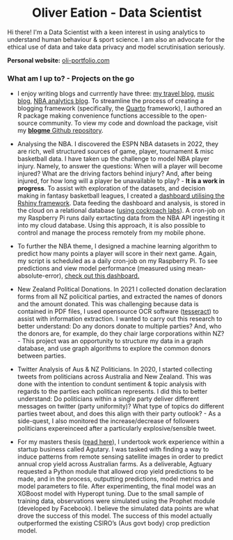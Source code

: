 <h1 align="center"> Oliver Eation - Data Scientist</h1>

Hi there! I'm a Data Scientist with a keen interest in using analytics to understand human behaviour & sport science. I am also an advocate for the ethical use of data and take data privacy and model scrutinisation seriously.

**Personal website:** [oli-portfolio.com](https://oli-portfolio.netlify.app/)


### What am I up to? - Projects on the go

- I enjoy writing blogs and currrently have three: [my travel blog](https://shaggycamel-travelblog.netlify.app/), [music blog](https://shaggycamel.quarto.pub/freds_music_blog/), [NBA analytics blog](https://shaggycamel.quarto.pub/fantasy-2023/). To streamline the process of creating a blogging framework (specifically, the [Quarto](https://quarto.org/) framework), I authored an R package making convenience functions accessible to the open-source community. To view my code and download the package, visit my [**blogme** Github repository](https://github.com/shaggycamel/blogme).

- Analysing the NBA. I discovered the ESPN NBA datasets in 2022, they are rich, well structured sources of game, player, tournament & misc basketball data. I have taken up the challenge to model NBA player injury. Namely, to answer the questions: When will a player will become injured? What are the driving factors behind injury? And, after being injured, for how long will a player be unavailable to play? - __It is a work in progress__. To assist with exploration of the datasets, and decision making in fantasy basketball leagues, I created a [dashboard utilising the Rshiny framework](https://shaggycamel.shinyapps.io/NBA-Analysis/). Data feeding the dashboard and analysis, is stored in the cloud on a relational database ([using cockroach labs](https://www.cockroachlabs.com/)). A cron-job on my Raspberry Pi runs daily exrtacting data from the NBA API ingesting it into my cloud database. Using this approach, it is also possible to control and manage the process remotely from my mobile phone.

- To further the NBA theme, I designed a machine learning algorithm to predict how many points a player will score in their next game. Again, my script is scheduled as a daily cron-job on my Raspberry Pi. To see predictions and view model performance (measured using mean-absolute-error), [check out this dashboard.](https://shaggycamel.shinyapps.io/NBA-Player-Points-Prediction/)

- New Zealand Political Donations. In 2021 I collected donation declaration forms from all NZ policitical parties, and extracted the names of donors and the amount donated. This was challenging because data is contained in PDF files, I used opensource OCR software ([tesseract](https://github.com/tesseract-ocr/tesseract)) to assist with information extraction. I wanted to carry out this research to better understand: Do any donors donate to multiple parties? And, who the donors are, for example, do they chair large corporations within NZ? - This project was an opportunity to structure my data in a graph database, and use graph algorithms to explore the common donors between parties.

- Twitter Analysis of Aus & NZ Politicians. In 2020, I started collecting tweets from politicians across Australia and New Zealand. This was done with the intention to condunt sentiment & topic analysis with regards to the parties each politican represents. I did this to better understand: Do politicians within a single party deliver different messages on twitter (party uniformity)? What type of topics do different parties tweet about, and does this align with their party outlook? - As a side-quest, I also monitored the increase/decrease of followers politicians expereinceed after a particularly explosive/sensible tweet.

- For my masters thesis ([read here](https://drive.google.com/file/d/1a28B6vzlVzTqRGa1yIGfOYc2CE5ecGZE/view?pli=1)), I undertook work experience within a startup business called Agutary. I was tasked with finding a way to induce patterns from remote sensing satellite images in order to predict annual crop yield across Australian farms. As a deliverable, Agtuary requested a Python module that allowed crop yield predictions to be made, and in the process, outputting predictions, model metrics and model parameters to file. After experimenting, the final model was an XGBoost model with Hyperopt tuning. Due to the small sample of training data, observations were simulated using the Prophet module (developed by Facebook). I believe the simulated data points are what drove the success of this model. The success of this model actually outperformed the existing CSIRO’s (Aus govt body) crop prediction model.

